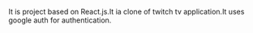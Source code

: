 It is project based on React.js.It ia clone of twitch tv  application.It uses google auth for authentication.


